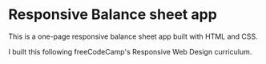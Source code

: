 # Responsive Balance sheet app

This is a one-page responsive balance sheet app built with HTML and CSS.


I built this following freeCodeCamp's Responsive Web Design curriculum.
